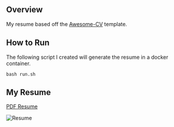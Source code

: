 ## Overview

My resume based off the [Awesome-CV](https://github.com/posquit0/Awesome-CV) template. 

## How to Run

The following script I created  will generate the resume in a docker container.

```bash run.sh```

## My Resume

[PDF Resume](examples/patrick_grenning_resume.pdf)

![Resume](examples/patrick_grenning_resume.png)

